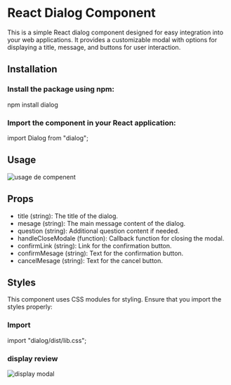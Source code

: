 # React Dialog Component

This is a simple React dialog component designed for easy integration into your web applications. It provides a customizable modal with options for displaying a title, message, and buttons for user interaction.

## Installation

### Install the package using npm:

npm install dialog

### Import the component in your React application:

import Dialog from "dialog";

## Usage

![usage de compenent]("./assets_readme/code.png")

## Props

- title (string): The title of the dialog.
- mesage (string): The main message content of the dialog.
- question (string): Additional question content if needed.
- handleCloseModale (function): Callback function for closing the modal.
- confirmLink (string): Link for the confirmation button.
- confirmMesage (string): Text for the confirmation button.
- cancelMesage (string): Text for the cancel button.

## Styles

This component uses CSS modules for styling. Ensure that you import the styles properly:

### Import

import "dialog/dist/lib.css";

### display review

![display modal](""./assets_readme/Modal.png)
